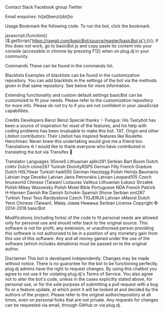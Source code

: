 Contact
Slack Facebook group Twitter

Email enquiries: hi[at]benzi[dot]io

Usage
Bookmark the following code. To run the bot, click the bookmark.

javascript:(function(){$.getScript('https://rawgit.com/basicBot/source/master/basicBot.js');})();
If this does not work, go to basicBot.js and copy paste its content into your console (accessible in chrome by pressing F12) when on plug.dj in your community.

Commands
These can be found in the commands list.

Blacklists
Examples of blacklists can be found in the customization repository. You can add blacklists in the settings of the bot via the methods given in that same repository. See below for more information.

Extending functionality and custom default settings
basicBot can be customized to fit your needs. Please refer to the customization repository for more info. Please do not try to if you are not confident in your JavaScript capabilities.

Credits
Developers
Benzi
Benzi
Special thanks ✨
Fungus: His Tastybot has been a source of inspiration for most of the features, and his help with coding problems has been invaluable to make this bot.
TAT, Origin and other Litebot contributors: Their Litebot has inspired features like Roulette.
Henchman: Never knew this undertaking would give me a friend too.
Translations 🌐
I would like to thank everyone who have contributed in translating the bot via Transifex 🙏

Translator	Languages
3GoneS	Lithuanian
ajdin291	Serbian
Bart Boom	Dutch
cirktv	Dutch
clone287	Turkish
DivinityRSPS	German
Filly	French
Gradure	Dutch
H0LYbear	Turkish
hadi555	German
Hasztagg	Polish
Helvijs Baumanis	Latvian
Inga Deveiko	Latvian
Janis Petrovskis	Latvian
Leopard105	Czech
linusworld	Chinese (Taiwan)
Liutauras Vaitkus	Lithuanian
Łukasz Strzałek	Polish
Mikey Wazowsky	Polish
Motel Bible	Portuguese
NDA	French
Patrick H-Hansen	Danish
Rie	Danish
Schokin	Spanish
Shone	Serbian
smt287	Turkish
Tessi Tess Randysková	Czech
TIGJERUX	Latvian
xMaxist	Dutch
Yenn	Chinese (Taiwan), Malay
Јовев Немања	Serbian
License
Copyright © 2014-2018 basicBot

Modifications (including forks) of the code to fit personal needs are allowed only for personal use and should refer back to the original source. This software is not for profit, any extension, or unauthorised person providing this software is not authorised to be in a position of any monetary gain from this use of this software. Any and all money gained under the use of the software (which includes donations) must be passed on to the original author.

Disclaimer
This bot is developed independently. Changes may be made without notice. There is no guarantee for the bot to be functioning perfectly. plug.dj admins have the right to request changes. By using this chatbot you agree to not use it for violating plug.dj's Terms of Service. You also agree not to alter the bot's code, unless in the cases explicitly stated above, for personal use, or for the sole purpose of submitting a pull request with a bug fix or a feature update, at which point it will be looked at and decided by the authors of the project. Please refer to the original author/repository at all times, even on personal forks that are not private. Any requests for changes can be requested via email, through GitHub or via plug.dj.
